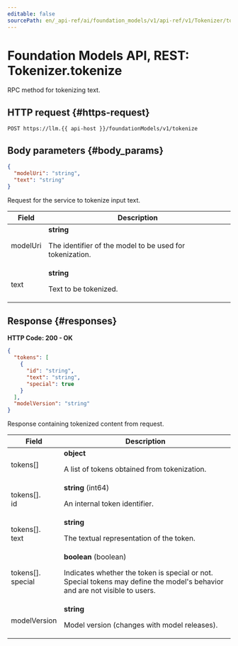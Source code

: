 ```yaml
---
editable: false
sourcePath: en/_api-ref/ai/foundation_models/v1/api-ref/v1/Tokenizer/tokenize.md
---
```


# Foundation Models API, REST: Tokenizer.tokenize
RPC method for tokenizing text.
 

 
## HTTP request {#https-request}
```
POST https://llm.{{ api-host }}/foundationModels/v1/tokenize
```
 
## Body parameters {#body_params}
 
```json 
{
  "modelUri": "string",
  "text": "string"
}
```
Request for the service to tokenize input text.
 
Field | Description
--- | ---
modelUri | **string**<br><p>The identifier of the model to be used for tokenization.</p> 
text | **string**<br><p>Text to be tokenized.</p> 
 
## Response {#responses}
**HTTP Code: 200 - OK**

```json 
{
  "tokens": [
    {
      "id": "string",
      "text": "string",
      "special": true
    }
  ],
  "modelVersion": "string"
}
```
Response containing tokenized content from request.
 
Field | Description
--- | ---
tokens[] | **object**<br><p>A list of tokens obtained from tokenization.</p> 
tokens[].<br>id | **string** (int64)<br><p>An internal token identifier.</p> 
tokens[].<br>text | **string**<br><p>The textual representation of the token.</p> 
tokens[].<br>special | **boolean** (boolean)<br><p>Indicates whether the token is special or not. Special tokens may define the model's behavior and are not visible to users.</p> 
modelVersion | **string**<br><p>Model version (changes with model releases).</p> 
